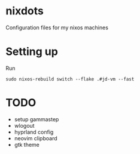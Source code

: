 # nixdots
Configuration files for my nixos machines

# Setting up

Run

```
sudo nixos-rebuild switch --flake .#jd-vm --fast
```

# TODO

* setup gammastep
* wlogout
* hyprland config
* neovim clipboard
* gtk theme

